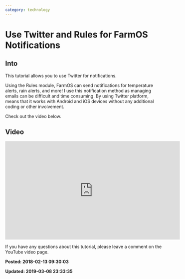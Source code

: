 ```yaml
---
category: technology
---
```

# Use Twitter and Rules for FarmOS Notifications

## Into

This tutorial allows you to use Twitter for notifications.

Using the Rules module, FarmOS can send notifications for temperature alerts, rain alerts, and more! I use this notification method as managing emails can be difficult and time consuming. By using Twitter platform, means that it works with Android and iOS devices without any additional coding or other involvement.

Check out the video below.

## Video

<iframe width="560" height="315" src="https://www.youtube.com/embed/gCdkf1pIy2Q" frameborder="0" allow="autoplay; encrypted-media" allowfullscreen></iframe>

If you have any questions about this tutorial, please leave a comment on the YouTube video page.

**Posted: 2018-02-13 09:30:03** 

**Updated: 2019-03-08 23:33:35** 

